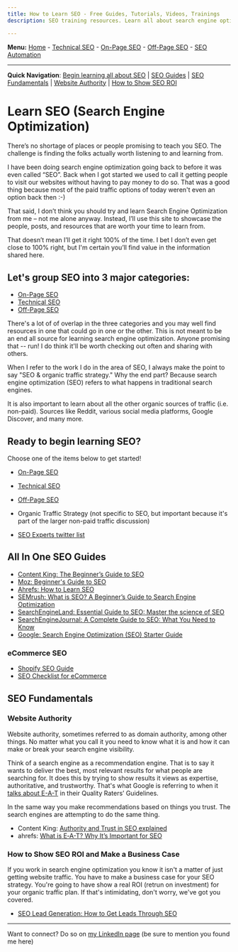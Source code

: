 ```yaml
---
title: How to Learn SEO - Free Guides, Tutorials, Videos, Trainings
description: SEO training resources. Learn all about search engine optimization and organic traffic strategy. Includes guides, tutorias, articles, videos and more for free!

---
```



<b>Menu:</b> <a href="/">Home</a> - <a href="technical-seo.html">Technical SEO</a> - <a href="on-page-seo.html">On-Page SEO</a> - <a href="off-page-seo.html">Off-Page SEO</a> - <a href="seo-automation.html">SEO Automation</a>
<hr>
<strong>Quick Navigation</strong>: <a href="#seo-training">Begin learning all about SEO</a> | <a href="#seo-guides">SEO Guides</a> | <a href="#seo-fundamentals">SEO Fundamentals</a> | <a href="#Website-authority">Website Authority</a> | <a href="#show-seo-roi">How to Show SEO ROI</a>

# Learn SEO (Search Engine Optimization)

There’s no shortage of places or people promising to teach you SEO. The challenge is finding the folks actually worth listening to and learning from.

I have been doing search engine optimization going back to before it was even called “SEO”. Back when I got started we used to call it getting people to visit our websites without having to pay money to do so. That was a good thing because most of the paid traffic options of today weren't even an option back then :-)

That said, I don’t think you should try and learn Search Engine Optimization from me – not me alone anyway. Instead, I’ll use this site to showcase the people, posts, and resources that are worth your time to learn from. 

That doesn’t mean I’ll get it right 100% of the time. I bet I don’t even get close to 100% right, but I'm certain you’ll find value in the information shared here.

## Let's group SEO into 3 major categories:

* <a href="on-page-seo">On-Page SEO</a>
* <a href="technical-seo" title="Technical SEO">Technical SEO</a>
* <a href="off-page-seo.html">Off-Page SEO</a>

There's a lot of of overlap in the three categories and you may well find resources in one that could go in one or the other. This is not meant to be an end all source for learning search engine optimization. Anyone promising that -- run! I do think it'll be worth checking out often and sharing with others.

When I refer to the work I do in the area of SEO, I always make the point to say "SEO & organic traffic strategy." Why the end part? Because search engine optimization (SEO) refers to what happens in traditional search engines. 

It is also important to learn about all the other organic sources of traffic (i.e. non-paid). Sources like Reddit, various social media platforms, Google Discover, and many more.

<h2 id="seo-training">Ready to begin learning SEO?</h2> 
Choose one of the items below to get started!

* <a href="on-page-seo">On-Page SEO</a>
* <a href="technical-seo" title="Learn Technical SEO">Technical SEO</a>
* <a href="off-page-seo.html">Off-Page SEO</a>
* Organic Traffic Strategy (not specific to SEO, but important because it's part of the larger non-paid traffic discussion)

* <a href="https://twitter.com/i/lists/225581017">SEO Experts twitter list</a>

<h2 id="seo-guides">All In One SEO Guides</h2>

  * <a href="https://www.contentkingapp.com/academy/seo-guide/">Content King: The Beginner’s Guide to SEO</a>
  * <a href="https://moz.com/beginners-guide-to-seo">Moz: Beginner's Guide to SEO</a>
  * <a href="https://ahrefs.com/blog/learn-seo/">Ahrefs: How to Learn SEO</a>
  * <a href="https://www.semrush.com/blog/what-is-seo/">SEMrush: What is SEO? A Beginner’s Guide to Search Engine Optimization</a>
  * <a href="https://searchengineland.com/guide/seo">SearchEngineLand: Essential Guide to SEO: Master the science of SEO</a>
  * <a href="https://www.searchenginejournal.com/seo-guide/">SearchEngineJournal: A Complete Guide to SEO: What You Need to Know</a>
  * <a href="https://support.google.com/webmasters/answer/7451184?hl=en">Google: Search Engine Optimization (SEO) Starter Guide</a>
 
<h3>eCommerce SEO</h3>

* <a href="https://www.contentkingapp.com/academy/shopify-seo/">Shopify SEO Guide</a>
* <a href="https://www.contentkingapp.com/academy/ecommerce-seo-checklist/">SEO Checklist for eCommerce</a>
 
<h2 id="seo-fundamentals">SEO Fundamentals</h2>

<h3 id="Website-authority">Website Authority</h3>

Website authority, sometimes referred to as domain authority, among other things. No matter what you call it you need to know what it is and how it can make or break your search engine visibility. 

Think of a search engine as a recommendation engine. That is to say it wants to deliver the best, most relevant results for what people are searching for. It does this by trying to show results it views as expertise, authoritative, and trustworthy. That's what Google is referring to when it <a href="https://www.mariehaynes.com/eat/" title="Guide to understanding E-A-T">talks about E-A-T</a> in their Quality Raters’ Guidelines.

In the same way you make recommendations based on things you trust. The search engines are attempting to do the same thing.

* Content King: <a href="https://www.contentkingapp.com/academy/authority/">Authority and Trust in SEO explained</a>
* ahrefs: <a href="https://ahrefs.com/blog/eat-seo/">What is E‑A-T? Why It’s Important for SEO</a>

<h3 id="show-seo-roi">How to Show SEO ROI and Make a Business Case</h3>

If you work in search engine optimization you know it isn't a matter of just getting website traffic. You have to make a business case for your SEO strategy. You're going to have show a real ROI (retrun on investment) for your organic traffic plan. If that's intimidating, don't worry, we've got you covered.

* <a href="https://terakeet.com/blog/seo-lead-generation/">SEO Lead Generation: How to Get Leads Through SEO</a>


<hr>
Want to connect? Do so on <a href="https://www.linkedin.com/in/joshhinds">my LinkedIn page</a> (be sure to mention you found me here) 

